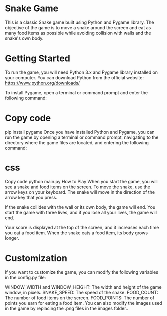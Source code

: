 # Snake Game
This is a classic Snake game built using Python and Pygame library. The objective of the game is to move a snake around the screen and eat as many food items as possible while avoiding collision with walls and the snake's own body.

# Getting Started
To run the game, you will need Python 3.x and Pygame library installed on your computer. You can download Python from the official website: https://www.python.org/downloads/

To install Pygame, open a terminal or command prompt and enter the following command:

# Copy code
pip install pygame
Once you have installed Python and Pygame, you can run the game by opening a terminal or command prompt, navigating to the directory where the game files are located, and entering the following command:

# css
Copy code
python main.py
How to Play
When you start the game, you will see a snake and food items on the screen. To move the snake, use the arrow keys on your keyboard. The snake will move in the direction of the arrow key that you press.

If the snake collides with the wall or its own body, the game will end. You start the game with three lives, and if you lose all your lives, the game will end.

Your score is displayed at the top of the screen, and it increases each time you eat a food item. When the snake eats a food item, its body grows longer.

# Customization
If you want to customize the game, you can modify the following variables in the config.py file:

WINDOW_WIDTH and WINDOW_HEIGHT: The width and height of the game window, in pixels.
SNAKE_SPEED: The speed of the snake.
FOOD_COUNT: The number of food items on the screen.
FOOD_POINTS: The number of points you earn for eating a food item.
You can also modify the images used in the game by replacing the .png files in the images folder..
